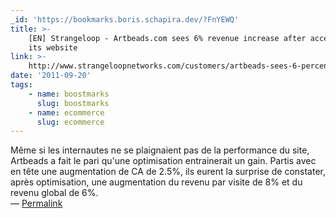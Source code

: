 ```yaml
---
_id: 'https://bookmarks.boris.schapira.dev/?FnYEWQ'
title: >-
    [EN] Strangeloop - Artbeads.com sees 6% revenue increase after accelerating
    its website
link: >-
    http://www.strangeloopnetworks.com/customers/artbeads-sees-6-percent-revenue-increase-after-accelerating-its-website
date: '2011-09-20'
tags:
    - name: boostmarks
      slug: boostmarks
    - name: ecommerce
      slug: ecommerce
---
```


Même si les internautes ne se plaignaient pas de la performance du site,
Artbeads a fait le pari qu'une optimisation entrainerait un gain. Partis avec en
tête une augmentation de CA de 2.5%, ils eurent la surprise de constater, après
optimisation, une augmentation du revenu par visite de 8% et du revenu global de
6%. <br>&#8212;
<a href="https://bookmarks.boris.schapira.dev/?FnYEWQ" title="Permalink">Permalink</a>

